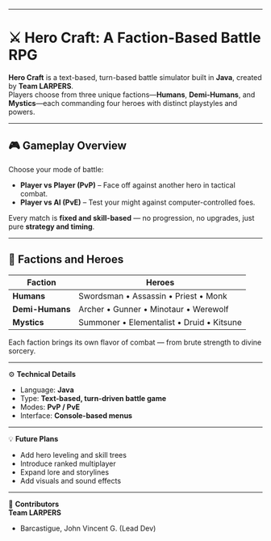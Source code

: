 -------------------------------------------------
# ⚔️ Hero Craft: A Faction-Based Battle RPG  
**Hero Craft** is a text-based, turn-based battle simulator built in **Java**, created by **Team LARPERS**.  
Players choose from three unique factions—**Humans**, **Demi-Humans**, and **Mystics**—each commanding four heroes with distinct playstyles and powers.  

-------------------------------------------------

## 🎮 Gameplay Overview  

Choose your mode of battle:  
* **Player vs Player (PvP)** – Face off against another hero in tactical combat.  
* **Player vs AI (PvE)** – Test your might against computer-controlled foes.  

Every match is **fixed and skill-based** — no progression, no upgrades, just pure **strategy and timing**.  

---

## 🧭 Factions and Heroes  

| **Faction**      |                **Heroes**                  |
| ---------------- | ------------------------------------------ |
| **Humans**       | Swordsman • Assassin • Priest • Monk       |
| **Demi-Humans**  | Archer • Gunner • Minotaur • Werewolf      |
| **Mystics**      | Summoner • Elementalist • Druid • Kitsune  |

Each faction brings its own flavor of combat — from brute strength to divine sorcery.  

---

⚙️ **Technical Details**  
- Language: **Java**  
- Type: **Text-based, turn-driven battle game**  
- Modes: **PvP / PvE**  
- Interface: **Console-based menus**  

---

💡 **Future Plans**  
- Add hero leveling and skill trees  
- Introduce ranked multiplayer  
- Expand lore and storylines  
- Add visuals and sound effects  

---

👥 **Contributors**  
**Team LARPERS**  
- Barcastigue, John Vincent G. (Lead Dev)
